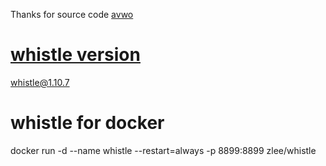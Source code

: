 Thanks for source code
[avwo](https://github.com/avwo/whistle)

# [whistle version](https://www.npmjs.com/package/whistle)
whistle@1.10.7
# whistle for docker
docker run -d --name whistle --restart=always -p 8899:8899 zlee/whistle
